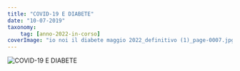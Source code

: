 ```yaml
---
title: "COVID-19 E DIABETE"
date: "10-07-2019"
taxonomy: 
    tag: [anno-2022-in-corso]
coverImage: "io noi il diabete maggio 2022_definitivo (1)_page-0007.jpg"
---
```


![COVID-19 E DIABETE](images/io%20noi%20il%20diabete%20maggio%202022_definitivo%20(1)_page-0007.jpg)
